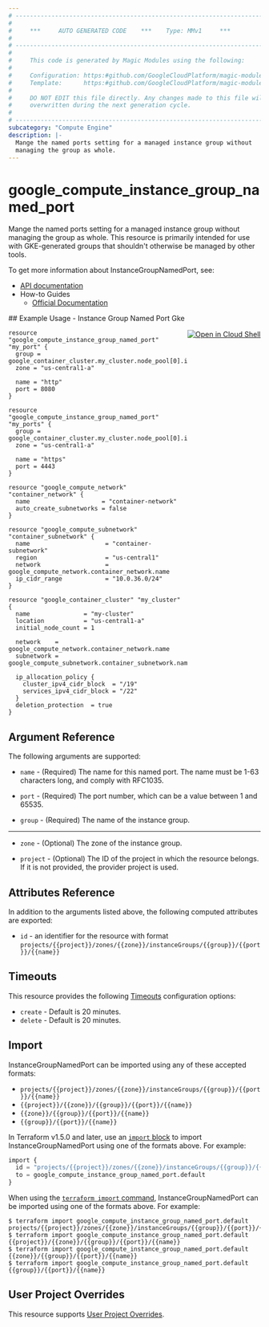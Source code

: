 ```yaml
---
# ----------------------------------------------------------------------------
#
#     ***     AUTO GENERATED CODE    ***    Type: MMv1     ***
#
# ----------------------------------------------------------------------------
#
#     This code is generated by Magic Modules using the following:
#
#     Configuration: https:#github.com/GoogleCloudPlatform/magic-modules/tree/main/mmv1/products/compute/InstanceGroupNamedPort.yaml
#     Template:      https:#github.com/GoogleCloudPlatform/magic-modules/tree/main/mmv1/templates/terraform/resource.html.markdown.tmpl
#
#     DO NOT EDIT this file directly. Any changes made to this file will be
#     overwritten during the next generation cycle.
#
# ----------------------------------------------------------------------------
subcategory: "Compute Engine"
description: |-
  Mange the named ports setting for a managed instance group without
  managing the group as whole.
---
```


# google_compute_instance_group_named_port

Mange the named ports setting for a managed instance group without
managing the group as whole. This resource is primarily intended for use
with GKE-generated groups that shouldn't otherwise be managed by other
tools.


To get more information about InstanceGroupNamedPort, see:

* [API documentation](https://cloud.google.com/compute/docs/reference/rest/v1/instanceGroup)
* How-to Guides
    * [Official Documentation](https://cloud.google.com/compute/docs/instance-groups/)

<div class = "oics-button" style="float: right; margin: 0 0 -15px">
  <a href="https://console.cloud.google.com/cloudshell/open?cloudshell_git_repo=https%3A%2F%2Fgithub.com%2Fterraform-google-modules%2Fdocs-examples.git&cloudshell_image=gcr.io%2Fcloudshell-images%2Fcloudshell%3Alatest&cloudshell_print=.%2Fmotd&cloudshell_tutorial=.%2Ftutorial.md&cloudshell_working_dir=instance_group_named_port_gke&open_in_editor=main.tf" target="_blank">
    <img alt="Open in Cloud Shell" src="//gstatic.com/cloudssh/images/open-btn.svg" style="max-height: 44px; margin: 32px auto; max-width: 100%;">
  </a>
</div>
## Example Usage - Instance Group Named Port Gke


```hcl
resource "google_compute_instance_group_named_port" "my_port" {
  group = google_container_cluster.my_cluster.node_pool[0].instance_group_urls[0]
  zone = "us-central1-a"

  name = "http"
  port = 8080
}

resource "google_compute_instance_group_named_port" "my_ports" {
  group = google_container_cluster.my_cluster.node_pool[0].instance_group_urls[0]
  zone = "us-central1-a"

  name = "https"
  port = 4443
}

resource "google_compute_network" "container_network" {
  name                    = "container-network"
  auto_create_subnetworks = false
}

resource "google_compute_subnetwork" "container_subnetwork" {
  name                     = "container-subnetwork"
  region                   = "us-central1"
  network                  = google_compute_network.container_network.name
  ip_cidr_range            = "10.0.36.0/24"
}

resource "google_container_cluster" "my_cluster" {
  name               = "my-cluster"
  location           = "us-central1-a"
  initial_node_count = 1

  network    = google_compute_network.container_network.name
  subnetwork = google_compute_subnetwork.container_subnetwork.name

  ip_allocation_policy {
    cluster_ipv4_cidr_block  = "/19"
    services_ipv4_cidr_block = "/22"
  }
  deletion_protection  = true
}
```

## Argument Reference

The following arguments are supported:


* `name` -
  (Required)
  The name for this named port. The name must be 1-63 characters
  long, and comply with RFC1035.

* `port` -
  (Required)
  The port number, which can be a value between 1 and 65535.

* `group` -
  (Required)
  The name of the instance group.


- - -


* `zone` -
  (Optional)
  The zone of the instance group.

* `project` - (Optional) The ID of the project in which the resource belongs.
    If it is not provided, the provider project is used.


## Attributes Reference

In addition to the arguments listed above, the following computed attributes are exported:

* `id` - an identifier for the resource with format `projects/{{project}}/zones/{{zone}}/instanceGroups/{{group}}/{{port}}/{{name}}`


## Timeouts

This resource provides the following
[Timeouts](https://developer.hashicorp.com/terraform/plugin/sdkv2/resources/retries-and-customizable-timeouts) configuration options:

- `create` - Default is 20 minutes.
- `delete` - Default is 20 minutes.

## Import


InstanceGroupNamedPort can be imported using any of these accepted formats:

* `projects/{{project}}/zones/{{zone}}/instanceGroups/{{group}}/{{port}}/{{name}}`
* `{{project}}/{{zone}}/{{group}}/{{port}}/{{name}}`
* `{{zone}}/{{group}}/{{port}}/{{name}}`
* `{{group}}/{{port}}/{{name}}`


In Terraform v1.5.0 and later, use an [`import` block](https://developer.hashicorp.com/terraform/language/import) to import InstanceGroupNamedPort using one of the formats above. For example:

```tf
import {
  id = "projects/{{project}}/zones/{{zone}}/instanceGroups/{{group}}/{{port}}/{{name}}"
  to = google_compute_instance_group_named_port.default
}
```

When using the [`terraform import` command](https://developer.hashicorp.com/terraform/cli/commands/import), InstanceGroupNamedPort can be imported using one of the formats above. For example:

```
$ terraform import google_compute_instance_group_named_port.default projects/{{project}}/zones/{{zone}}/instanceGroups/{{group}}/{{port}}/{{name}}
$ terraform import google_compute_instance_group_named_port.default {{project}}/{{zone}}/{{group}}/{{port}}/{{name}}
$ terraform import google_compute_instance_group_named_port.default {{zone}}/{{group}}/{{port}}/{{name}}
$ terraform import google_compute_instance_group_named_port.default {{group}}/{{port}}/{{name}}
```

## User Project Overrides

This resource supports [User Project Overrides](https://registry.terraform.io/providers/hashicorp/google/latest/docs/guides/provider_reference#user_project_override).
